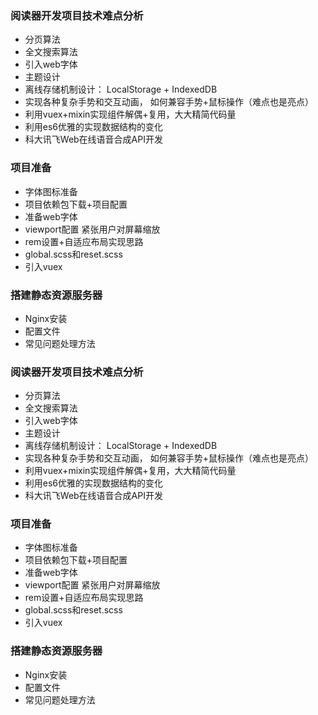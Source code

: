 
### 阅读器开发项目技术难点分析
- 分页算法
- 全文搜索算法
- 引入web字体
- 主题设计
- 离线存储机制设计： LocalStorage + IndexedDB
- 实现各种复杂手势和交互动画， 如何兼容手势+鼠标操作（难点也是亮点）
- 利用vuex+mixin实现组件解偶+复用，大大精简代码量
- 利用es6优雅的实现数据结构的变化
- 科大讯飞Web在线语音合成API开发

### 项目准备
- 字体图标准备
- 项目依赖包下载+项目配置
- 准备web字体
- viewport配置 紧张用户对屏幕缩放
- rem设置+自适应布局实现思路
- global.scss和reset.scss
- 引入vuex

### 搭建静态资源服务器
- Nginx安装
- 配置文件
- 常见问题处理方法
### 阅读器开发项目技术难点分析
- 分页算法
- 全文搜索算法
- 引入web字体
- 主题设计
- 离线存储机制设计： LocalStorage + IndexedDB
- 实现各种复杂手势和交互动画， 如何兼容手势+鼠标操作（难点也是亮点）
- 利用vuex+mixin实现组件解偶+复用，大大精简代码量
- 利用es6优雅的实现数据结构的变化
- 科大讯飞Web在线语音合成API开发

### 项目准备
- 字体图标准备
- 项目依赖包下载+项目配置
- 准备web字体
- viewport配置 紧张用户对屏幕缩放
- rem设置+自适应布局实现思路
- global.scss和reset.scss
- 引入vuex

### 搭建静态资源服务器
- Nginx安装
- 配置文件
- 常见问题处理方法